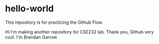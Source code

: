 # hello-world
This repository is for practicing the Github Flow.

Hi I'm making another repository for CSE232 lab. Thank you, Github very cool.
I'm Brendan Garrow